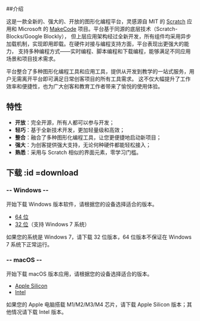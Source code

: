 ##介绍

这是一款全新的、强大的、开放的图形化编程平台，灵感源自 MIT 的 [Scratch](https://scratch.mit.edu) 应用和 
Microsoft 的 [MakeCode](https://microsoft.com/makecode) 项目。平台基于同源的底层技术（Scratch-Blocks/Google Blockly），
但上层应用架构经过全新开发，所有组件均采用异步加载机制，实现即用即载。在硬件对接与编程支持方面，平台表现出更强大的能力，
支持多种编程方式——实时编程、脚本编程和下载编程，能够满足不同应用场景和项目技术需求。

平台整合了多种图形化编程工具和应用工具，提供从开发到教学的一站式服务，用户无需离开平台即可满足日常创客项目的所有工具需求。
这不仅大幅提升了工作效率和便捷性，也为广大创客和教育工作者带来了愉悦的使用体验。

## 特性

- **开放**：完全开源，所有人都可以参与开发；
- **轻巧**：基于全新技术开发，更加轻量级和高效；
- **整合**：融合了多种图形化编程工具，让您更便捷地启动新项目；
- **强大**：为创客提供强大支持，无论何种硬件都能轻松接入；
- **熟悉**：采用与 Scratch 相似的界面元素，零学习门槛。

## 下载 :id =download

<!-- select:start -->
<!-- select-menu-labels: 操作系统 -->

### -- Windows --

开始下载 Windows 版本软件，请根据您的设备选择适合的版本。

- [64 位]()
- [32 位]()（支持 Windows 7 系统）

如果您的系统是 Windows 7，请下载 32 位版本，64 位版本不保证在 Windows 7 系统下正常运行。

### -- macOS --
开始下载 macOS 版本应用，请根据您的设备选择适合的版本。

- [Apple Silicon]()
- [Intel]()

如果您的 Apple 电脑搭载 M1/M2/M3/M4 芯片，请下载 Apple Silicon 版本；其他情况请下载 Intel 版本。

<!-- select:end -->
